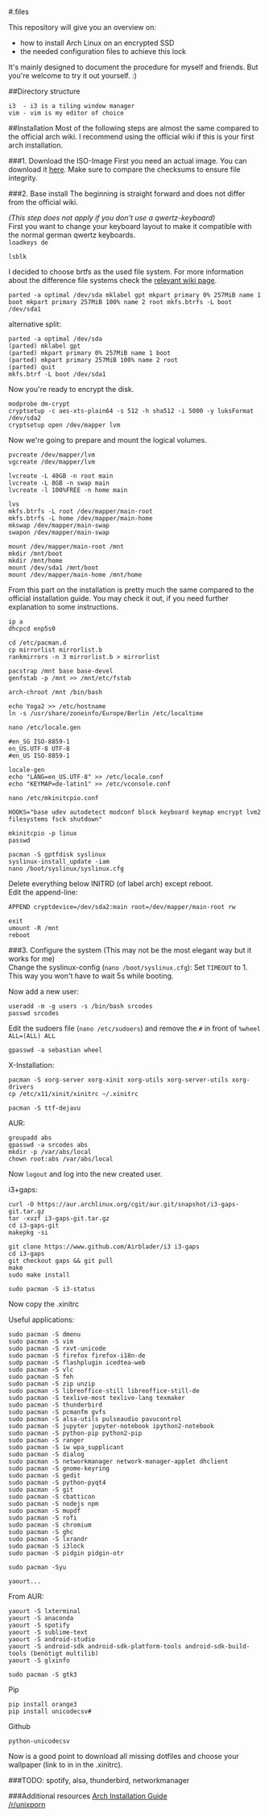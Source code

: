 #.files

This repository will give you an overview on:
- how to install Arch Linux on an encrypted SSD
- the needed configuration files to achieve this lock

It's mainly designed to document the procedure for myself and friends.
But you're welcome to try it out yourself. :)

##Directory structure
```
i3  - i3 is a tiling window manager
vim - vim is my editor of choice
```

##Installation
Most of the following steps are almost the same compared to the official arch wiki.
I recommend using the official wiki if this is your first arch installation.

###1. Download the ISO-Image
First you need an actual image. You can download it [here](https://www.archlinux.org/download/).
Make sure to compare the checksums to ensure file integrity.

###2. Base install
The beginning is straight forward and does not differ from the official wiki.

*(This step does not apply if you don't use a qwertz-keyboard)*  
First you want to change your keyboard layout to make it compatible with the normal german qwertz keyboards.  
`loadkeys de`

`lsblk`

I decided to choose brtfs as the used file system. For more information about the difference file systems check the [relevant wiki page](https://wiki.archlinux.org/index.php/File_systems).

`parted -a optimal /dev/sda mklabel gpt mkpart primary 0% 257MiB name 1 boot mkpart primary 257MiB 100% name 2 root
mkfs.btrfs -L boot /dev/sda1`

alternative split:
```
parted -a optimal /dev/sda
(parted) mklabel gpt
(parted) mkpart primary 0% 257MiB name 1 boot
(parted) mkpart primary 257MiB 100% name 2 root
(parted) quit
mkfs.btrf -L boot /dev/sda1
```

Now you're ready to encrypt the disk.

```
modprobe dm-crypt
cryptsetup -c aes-xts-plain64 -s 512 -h sha512 -i 5000 -y luksFormat /dev/sda2
cryptsetup open /dev/mapper lvm
```

Now we're going to prepare and mount the logical volumes.
```
pvcreate /dev/mapper/lvm
vgcreate /dev/mapper/lvm

lvcreate -L 40GB -n root main
lvcreate -L 8GB -n swap main
lvcreate -l 100%FREE -n home main

lvs
mkfs.btrfs -L root /dev/mapper/main-root
mkfs.btrfs -L home /dev/mapper/main-home
mkswap /dev/mapper/main-swap
swapon /dev/mapper/main-swap

mount /dev/mapper/main-root /mnt
mkdir /mnt/boot
mkdir /mnt/home
mount /dev/sda1 /mnt/boot
mount /dev/mapper/main-home /mnt/home
```
From this part on the installation is pretty much the same compared to the official installation guide. You may check it out, if you need further explanation to some instructions.
```
ip a
dhcpcd enp5s0

cd /etc/pacman.d
cp mirrorlist mirrorlist.b
rankmirrors -n 3 mirrorlist.b > mirrorlist

pacstrap /mnt base base-devel
genfstab -p /mnt >> /mnt/etc/fstab

arch-chroot /mnt /bin/bash

echo Yoga2 >> /etc/hostname
ln -s /usr/share/zoneinfo/Europe/Berlin /etc/localtime

nano /etc/locale.gen
```

```
#en_SG ISO-8859-1
en_US.UTF-8 UTF-8
#en_US ISO-8859-1
```

```
locale-gen
echo "LANG=en_US.UTF-8" >> /etc/locale.conf
echo "KEYMAP=de-latin1" >> /etc/vconsole.conf

nano /etc/mkinitcpio.conf
```

```
HOOKS="base udev autodetect modconf block keyboard keymap encrypt lvm2 filesystems fsck shutdown"
```

```
mkinitcpio -p linux
passwd

pacman -S gptfdisk syslinux
syslinux-install_update -iam
nano /boot/syslinux/syslinux.cfg
```
Delete everything below INITRD (of label arch) except reboot.  
Edit the append-line:
```
APPEND cryptdevice=/dev/sda2:main root=/dev/mapper/main-root rw
```

```
exit
umount -R /mnt
reboot
```

###3. Configure the system
(This may not be the most elegant way but it works for me)  
Change the syslinux-config (`nano /boot/syslinux.cfg`):
 Set `TIMEOUT` to 1. This way you won't have to wait 5s while booting.

Now add a new user:
```
useradd -m -g users -s /bin/bash srcodes
passwd srcodes
```
Edit the sudoers file (`nano /etc/sudoers`) and remove the `#` in front of `%wheel ALL=(ALL) ALL`

```
gpasswd -a sebastian wheel
```

X-Installation:
```
pacman -S xorg-server xorg-xinit xorg-utils xorg-server-utils xorg-drivers
cp /etc/x11/xinit/xinitrc ~/.xinitrc
```

`pacman -S ttf-dejavu`

AUR:
```
groupadd abs
gpasswd -a srcodes abs
mkdir -p /var/abs/local
chown root:abs /var/abs/local
```

Now `logout` and log into the new created user.

i3+gaps:
```
curl -O https://aur.archlinux.org/cgit/aur.git/snapshot/i3-gaps-git.tar.gz
tar -xvzf i3-gaps-git.tar.gz
cd i3-gaps-git
makepkg -si

git clone https://www.github.com/Airblader/i3 i3-gaps
cd i3-gaps
git checkout gaps && git pull
make
sudo make install
```
`sudo pacman -S i3-status`

Now copy the .xinitrc

Useful applications:
```
sudo pacman -S dmenu
sudo pacman -S vim
sudo pacman -S rxvt-unicode
sudo pacman -S firefox firefox-i18n-de
sudp pacman -S flashplugin icedtea-web
sudo pacman -S vlc
sudo pacman -S feh
sudo pacman -S zip unzip
sudo pacman -S libreoffice-still libreoffice-still-de
sudo pacman -S texlive-most texlive-lang texmaker
sudo pacman -S thunderbird
sudo pacman -S pcmanfm gvfs
sudo pacman -S alsa-utils pulseaudio pavucontrol
sudo pacman -S jupyter jupyter-notebook ipython2-notebook
sudo pacman -S python-pip python2-pip
sudo pacman -S ranger
sudo pacman -S iw wpa_supplicant
sudo pacman -S dialog
sudo pacman -S networkmanager network-manager-applet dhclient
sudo pacman -S gnome-keyring
sudo pacman -S gedit
sudo pacman -S python-pyqt4
sudo pacman -S git
sudo pacman -S cbatticon
sudo pacman -S nodejs npm
sudo pacman -S mupdf
sudo pacman -S rofi
sudo pacman -S chromium
sudo pacman -S ghc
sudo pacman -S lxrandr
sudo pacman -S i3lock
sudo pacman -S pidgin pidgin-otr

sudo pacman -Syu
```

```
yaourt...
```

From AUR:
```
yaourt -S lxterminal
yaourt -S anaconda
yaourt -S spotify
yaourt -S sublime-text
yaourt -S android-studio
yaourt -S android-sdk android-sdk-platform-tools android-sdk-build-tools (benötigt multilib)
yaourt -S glxinfo
```

```
sudo pacman -S gtk3
```

Pip
```
pip install orange3
pip install unicodecsv#
```

Github
```
python-unicodecsv
```


Now is a good point to download all missing dotfiles and choose your wallpaper (link to in in the .xinitrc).

###TODO:
spotify, alsa, thunderbird, networkmanager

###Additional resources
[Arch Installation Guide](https://wiki.archlinux.org/index.php/Installation_guide)  
[/r/unixporn](https://reddit.com/r/unixporn)
